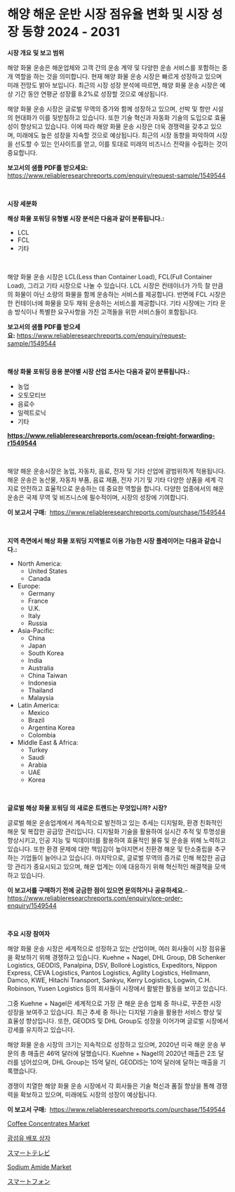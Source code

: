 <p><h1>해양 해운 운반 시장 점유율 변화 및 시장 성장 동향 2024 - 2031</h1></p><p><strong>시장 개요 및 보고 범위</strong></p>
<p><p>해양 화물 운송은 해운업체와 고객 간의 운송 계약 및 다양한 운송 서비스를 포함하는 중개 역할을 하는 것을 의미합니다. 현재 해양 화물 운송 시장은 빠르게 성장하고 있으며 미래 전망도 밝아 보입니다. 최근의 시장 성장 분석에 따르면, 해양 화물 운송 시장은 예상 기간 동안 연평균 성장률 8.2%로 성장할 것으로 예상됩니다.</p><p>해양 화물 운송 시장은 글로벌 무역의 증가와 함께 성장하고 있으며, 선박 및 항만 시설의 현대화가 이를 뒷받침하고 있습니다. 또한 기술 혁신과 자동화 기술의 도입으로 효율성이 향상되고 있습니다. 이에 따라 해양 화물 운송 시장은 더욱 경쟁력을 갖추고 있으며, 미래에도 높은 성장을 지속할 것으로 예상됩니다. 최근의 시장 동향을 파악하여 시장을 선도할 수 있는 인사이트를 얻고, 이를 토대로 미래의 비즈니스 전략을 수립하는 것이 중요합니다.</p></p>
<p><strong>보고서의 샘플 PDF를 받으세요:</strong> <a href="https://www.reliableresearchreports.com/enquiry/request-sample/1549544">https://www.reliableresearchreports.com/enquiry/request-sample/1549544</a></p>
<p>&nbsp;</p>
<p><strong>시장 세분화</strong></p>
<p><strong>해상 화물 포워딩 유형별 시장 분석은 다음과 같이 분류됩니다.:</strong></p>
<p><ul><li>LCL</li><li>FCL</li><li>기타</li></ul></p>
<p>&nbsp;</p>
<p><p>해양 화물 운송 시장은 LCL(Less than Container Load), FCL(Full Container Load), 그리고 기타 시장으로 나눌 수 있습니다. LCL 시장은 컨테이너가 가득 찰 만큼의 화물이 아닌 소량의 화물을 함께 운송하는 서비스를 제공합니다. 반면에 FCL 시장은 한 컨테이너에 화물을 모두 채워 운송하는 서비스를 제공합니다. 기타 시장에는 기타 운송 방식이나 특별한 요구사항을 가진 고객들을 위한 서비스들이 포함됩니다.</p></p>
<p><strong>보고서의 샘플 PDF를 받으세요:</strong>&nbsp;<a href="https://www.reliableresearchreports.com/enquiry/request-sample/1549544">https://www.reliableresearchreports.com/enquiry/request-sample/1549544</a></p>
<p>&nbsp;</p>
<p><strong> 해상 화물 포워딩 응용 분야별 시장 산업 조사는 다음과 같이 분류됩니다.:</strong></p>
<p><ul><li>농업</li><li>오토모티브</li><li>음료수</li><li>일렉트로닉</li><li>기타</li></ul></p>
<p><strong><a href="https://www.reliableresearchreports.com/ocean-freight-forwarding-r1549544">https://www.reliableresearchreports.com/ocean-freight-forwarding-r1549544</a></strong></p>
<p>&nbsp;</p>
<p><p>해양 해운 운송시장은 농업, 자동차, 음료, 전자 및 기타 산업에 광범위하게 적용됩니다. 해운 운송은 농산물, 자동차 부품, 음료 제품, 전자 기기 및 기타 다양한 상품을 세계 각지로 안전하고 효율적으로 운송하는 데 중요한 역할을 합니다. 다양한 업종에서의 해운 운송은 국제 무역 및 비즈니스에 필수적이며, 시장의 성장에 기여합니다.</p></p>
<p><strong>이 보고서 구매:</strong>&nbsp; <a href="https://www.reliableresearchreports.com/purchase/1549544">https://www.reliableresearchreports.com/purchase/1549544</a></p>
<p>&nbsp;</p>
<p><strong>지역 측면에서 해상 화물 포워딩 지역별로 이용 가능한 시장 플레이어는 다음과 같습니다.:</strong></p>
<p><ul>
    <li>
        North America:
        <ul>
            <li>United States</li>
            <li>Canada</li>
        </ul>
    </li>
    <li>
        Europe:
        <ul>
            <li>Germany</li>
            <li>France</li>
            <li>U.K.</li>
            <li>Italy</li>
            <li>Russia</li>
        </ul>
    </li>
    <li>
        Asia-Pacific:
        <ul>
            <li>China</li>
            <li>Japan</li>
            <li>South Korea</li>
            <li>India</li>
            <li>Australia</li>
            <li>China Taiwan</li>
            <li>Indonesia</li>
            <li>Thailand</li>
            <li>Malaysia</li>
        </ul>
    </li>
    <li>
        Latin America:
        <ul>
            <li>Mexico</li>
            <li>Brazil</li>
            <li>Argentina Korea</li>
            <li>Colombia</li>
        </ul>
    </li>
    <li>
        Middle East & Africa:
        <ul>
            <li>Turkey</li>
            <li>Saudi</li>
            <li>Arabia</li>
            <li>UAE</li>
            <li>Korea</li>
        </ul>
    </li>
    </ul></p>
<p>&nbsp;</p>
<p><strong>글로벌 해상 화물 포워딩 의 새로운 트렌드는 무엇입니까? 시장?</strong></p>
<p><p>글로벌 해운 운송업계에서 계속적으로 발전하고 있는 추세는 디지털화, 환경 친화적인 해운 및 복잡한 공급망 관리입니다. 디지털화 기술을 활용하여 실시간 추적 및 투명성을 향상시키고, 인공 지능 및 빅데이터를 활용하여 효율적인 물류 및 운송을 위해 노력하고 있습니다. 또한 환경 문제에 대한 책임감이 높아지면서 친환경 해운 및 탄소중립을 추구하는 기업들이 늘어나고 있습니다. 마지막으로, 글로벌 무역의 증가로 인해 복잡한 공급망 관리가 중요시되고 있으며, 해운 업계는 이에 대응하기 위해 혁신적인 해결책을 모색하고 있습니다.</p></p>
<p><strong>이 보고서를 구매하기 전에 궁금한 점이 있으면 문의하거나 공유하세요.</strong>- <a href="https://www.reliableresearchreports.com/enquiry/pre-order-enquiry/1549544">https://www.reliableresearchreports.com/enquiry/pre-order-enquiry/1549544</a></p>
<p>&nbsp;</p>
<p><strong>주요 시장 참여자</strong></p>
<p><p>해양 화물 운송 시장은 세계적으로 성장하고 있는 산업이며, 여러 회사들이 시장 점유율을 확보하기 위해 경쟁하고 있습니다. Kuehne + Nagel, DHL Group, DB Schenker Logistics, GEODIS, Panalpina, DSV, Bolloré Logistics, Expeditors, Nippon Express, CEVA Logistics, Pantos Logistics, Agility Logistics, Hellmann, Damco, KWE, Hitachi Transport, Sankyu, Kerry Logistics, Logwin, C.H. Robinson, Yusen Logistics 등의 회사들이 시장에서 활발한 활동을 보이고 있습니다.</p><p>그중 Kuehne + Nagel은 세계적으로 가장 큰 해운 운송 업체 중 하나로, 꾸준한 시장 성장을 보여주고 있습니다. 최근 추세 중 하나는 디지털 기술을 활용한 서비스 향상 및 효율성 향상입니다. 또한, GEODIS 및 DHL Group도 성장을 이어가며 글로벌 시장에서 강세를 유지하고 있습니다.</p><p>해양 화물 운송 시장의 크기는 지속적으로 성장하고 있으며, 2020년 미국 해운 운송 부문의 총 매출은 46억 달러에 달했습니다. Kuehne + Nagel의 2020년 매출은 2조 달러를 넘어섰으며, DHL Group는 15억 달러, GEODIS는 10억 달러에 달하는 매출을 기록했습니다.</p><p>경쟁이 치열한 해양 화물 운송 시장에서 각 회사들은 기술 혁신과 품질 향상을 통해 경쟁력을 확보하고 있으며, 미래에도 시장의 성장이 예상됩니다.</p></p>
<p><strong>이 보고서 구매:</strong>&nbsp;&nbsp;<a href="https://www.reliableresearchreports.com/purchase/1549544">https://www.reliableresearchreports.com/purchase/1549544</a></p>
<p><p><a href="https://github.com/JameTravis/Market-Research-Report-List-4/blob/main/coffee-concentrates-market.md">Coffee Concentrates Market</a></p><p><a href="https://github.com/LanceOlsotn8978/Market-Research-Report-List-1/blob/main/162772916490.md">광섬유 배포 상자</a></p><p><a href="https://github.com/roulaayoub-saad/Market-Research-Report-List-1/blob/main/578011817928.md">スマートテレビ</a></p><p><a href="https://issuu.com/reportprime-2/docs/sodium-amide-market-size-2030.pptx">Sodium Amide Market</a></p><p><a href="https://github.com/schmahlson/Market-Research-Report-List-1/blob/main/992647317929.md">スマートフォン</a></p></p>